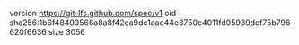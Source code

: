 version https://git-lfs.github.com/spec/v1
oid sha256:1b6f48493566a8a8f42ca9dc1aae44e8750c4011fd05939def75b796620f6636
size 3056
